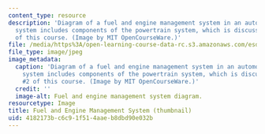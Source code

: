 ```yaml
---
content_type: resource
description: 'Diagram of a fuel and engine management system in an automobile. This
  system includes components of the powertrain system, which is discussed in Lec #2
  of this course. (Image by MIT OpenCourseWare.)'
file: /media/https%3A/open-learning-course-data-rc.s3.amazonaws.com/esd-33-systems-engineering-summer-2010/4182173bc6c91f514aaeb8dbd90e032b_esd-33s10-th.jpg
file_type: image/jpeg
image_metadata:
  caption: 'Diagram of a fuel and engine management system in an automobile. This
    system includes components of the powertrain system, which is discussed in Lec
    #2 of this course. (Image by MIT OpenCourseWare.)'
  credit: ''
  image-alt: Fuel and engine management system diagram.
resourcetype: Image
title: Fuel and Engine Management System (thumbnail)
uid: 4182173b-c6c9-1f51-4aae-b8dbd90e032b
---
```

